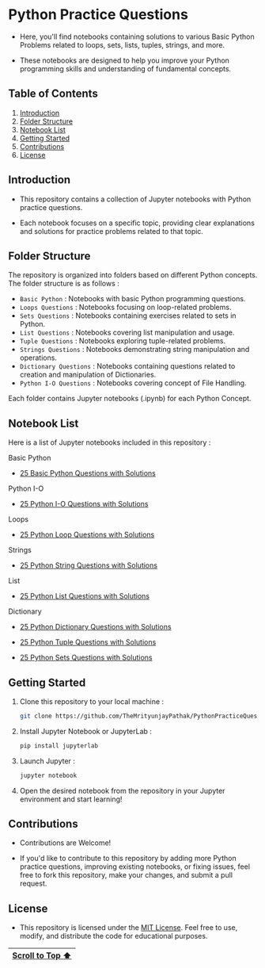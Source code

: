 # Python Practice Questions
  
- Here, you'll find notebooks containing solutions to various Basic Python Problems related to loops, sets, lists, tuples, strings, and more.

- These notebooks are designed to help you improve your Python programming skills and understanding of fundamental concepts.

## Table of Contents

1. [Introduction](#introduction)
2. [Folder Structure](#folder-structure)
3. [Notebook List](#notebook-list)
4. [Getting Started](#getting-started)
5. [Contributions](#contributions)
6. [License](#license)

## Introduction

- This repository contains a collection of Jupyter notebooks with Python practice questions.

- Each notebook focuses on a specific topic, providing clear explanations and solutions for practice problems related to that topic.

## Folder Structure

The repository is organized into folders based on different Python concepts. The folder structure is as follows :

- `Basic Python` : Notebooks with basic Python programming questions.
- `Loops Questions` : Notebooks focusing on loop-related problems.
- `Sets Questions` : Notebooks containing exercises related to sets in Python.
- `List Questions` : Notebooks covering list manipulation and usage.
- `Tuple Questions` : Notebooks exploring tuple-related problems.
- `Strings Questions` : Notebooks demonstrating string manipulation and operations.
- `Dictionary Questions` : Notebooks containing questions related to creation and manipulation of Dictionaries.
- `Python I-O Questions` : Notebooks covering concept of File Handling.

Each folder contains Jupyter notebooks (.ipynb) for each Python Concept.

## Notebook List

Here is a list of Jupyter notebooks included in this repository :

Basic Python
- [25 Basic Python Questions with Solutions](https://www.kaggle.com/code/themrityunjaypathak/25-basic-python-questions-with-solutions)
  
Python I-O
- [25 Python I-O Questions with Solutions](https://www.kaggle.com/code/themrityunjaypathak/25-python-i-o-questions-with-solutions)

Loops
- [25 Python Loop Questions with Solutions](https://www.kaggle.com/code/themrityunjaypathak/25-python-loop-questions-with-solutions)

Strings
- [25 Python String Questions with Solutions](https://www.kaggle.com/code/themrityunjaypathak/25-python-string-questions-with-solutions)

List
- [25 Python List Questions with Solutions](https://www.kaggle.com/code/themrityunjaypathak/25-python-list-questions-with-solutions)

Dictionary 
- [25 Python Dictionary Questions with Solutions](https://www.kaggle.com/code/themrityunjaypathak/25-python-dictionary-questions-with-solutions)


- [25 Python Tuple Questions with Solutions](https://www.kaggle.com/code/themrityunjaypathak/25-python-tuple-questions-with-solutions)
- [25 Python Sets Questions with Solutions](https://www.kaggle.com/code/themrityunjaypathak/25-python-sets-questions-with-solutions)

## Getting Started

1. Clone this repository to your local machine :

   ```bash
   git clone https://github.com/TheMrityunjayPathak/PythonPracticeQuestions.git
   ```

2. Install Jupyter Notebook or JupyterLab :

   ```bash
   pip install jupyterlab
   ```

3. Launch Jupyter :

   ```bash
   jupyter notebook
   ```

4. Open the desired notebook from the repository in your Jupyter environment and start learning!

## Contributions

- Contributions are Welcome!

- If you'd like to contribute to this repository by adding more Python practice questions, improving existing notebooks, or fixing issues, feel free to fork this repository, make your changes, and submit a pull request.

## License

- This repository is licensed under the [MIT License](LICENSE). Feel free to use, modify, and distribute the code for educational purposes.

| [Scroll to Top ⬆️](#python-practice-questions) |
|:---:|
